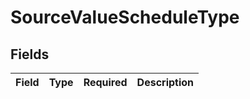 # SourceValueScheduleType


## Fields

| Field       | Type        | Required    | Description |
| ----------- | ----------- | ----------- | ----------- |